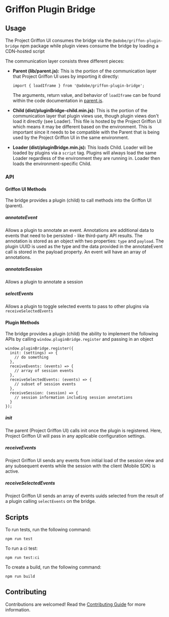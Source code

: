 # Griffon Plugin Bridge

## Usage

The Project Griffon UI consumes the bridge via the `@adobe/griffon-plugin-bridge` npm package while plugin views consume the bridge by loading a CDN-hosted script

The communication layer consists three different pieces:

* **Parent (lib/parent.js):** This is the portion of the communication layer that Project Griffon UI uses by importing it directly:

  `import { loadIframe } from '@adobe/griffon-plugin-bridge';`
  
  The arguments, return value, and behavior of `loadIframe` can be found within the code documentation in [parent.js](src/parent.js).

* **Child (dist/pluginBridge-child.min.js):** This is the portion of the communication layer that plugin views use, though plugin views don't load it directly (see Loader). This file is hosted by the Project Griffon UI which means it may be different based on the environment. This is important since it needs to be compatible with the Parent that is being used by the Project Griffon UI in the same environment.

* **Loader (dist/pluginBridge.min.js):** This loads Child. Loader will be loaded by plugins via a `script` tag. Plugins will always load the same Loader regardless of the environment they are running in. Loader then loads the environment-specific Child.

### API

#### Griffon UI Methods

The bridge provides a plugin (child) to call methods into the Griffon UI (parent).

##### annotateEvent

Allows a plugin to annotate an event. Annotations are additional data to events that need to be persisted - like third-party API results. The annotation is stored as an object with two properties: `type` and `payload`. The plugin UUID is used as the type and the data provided in the annotateEvent call is stored in the payload property. An event will have an array of annotations.

##### annotateSession

Allows a plugin to annotate a session

##### selectEvents

Allows a plugin to toggle selected events to pass to other plugins via `receiveSelectedEvents`

#### Plugin Methods

The bridge provides a plugin (child) the ability to implement the following APIs by calling `window.pluginBridge.register` and passing in an object 

```
window.pluginBridge.register({
  init: (settings) => {
    // do something
  },
  receiveEvents: (events) => {
    // array of session events
  },
  receiveSelectedEvents: (events) => {
    // subset of session events
  },
  receiveSession: (session) => {
    // session information including session annotations
  }
});
```

##### init

The parent (Project Griffon UI) calls init once the plugin is registered. Here, Project Griffon UI will pass in any applicable configuration settings.

##### receiveEvents

Project Griffon UI sends any events from initial load of the session view and any subsequent events while the session with the client (Mobile SDK) is active.

##### receiveSelectedEvents

Project Griffon UI sends an array of events uuids selected from the result of a plugin calling `selectEvents` on the bridge.

## Scripts

To run tests, run the following command:
```
npm run test
```

To run a ci test:
```
npm run test:ci
```

To create a build, run the following command:
```
npm run build
```

## Contributing

Contributions are welcomed! Read the [Contributing Guide](CONTRIBUTING.md) for more information.
